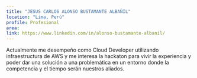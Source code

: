 ```yaml
---
title: "JESUS CARLOS ALONSO BUSTAMANTE ALBAÑIL"
location: "Lima, Perú"
profile: Profesional
area: 
link: https://www.linkedin.com/in/alonso-bustamante-albanil/
---
```


Actualmente me desempeño como Cloud Developer utilizando infraestructura de AWS y me interesa la hackaton para vivir la experiencia y poder dar una solución a una problemática en un entorno donde la competencia y el tiempo serán nuestros aliados.